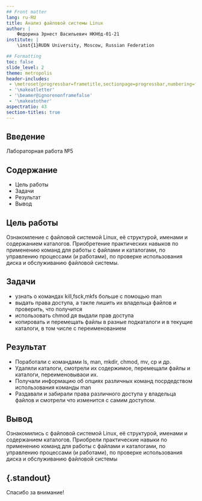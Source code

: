 ```yaml
---
## Front matter
lang: ru-RU
title: Анализ файловой системы Linux
author: |
	Федорина Эрнест Васильевич НКНбд-01-21
institute: |
	\inst{1}RUDN University, Moscow, Russian Federation

## Formatting
toc: false
slide_level: 2
theme: metropolis
header-includes: 
 - \metroset{progressbar=frametitle,sectionpage=progressbar,numbering=fraction}
 - '\makeatletter'
 - '\beamer@ignorenonframefalse'
 - '\makeatother'
aspectratio: 43
section-titles: true
---
```


## Введение
Лабораторная работа №5

## Содержание

- Цель работы
- Задачи
- Результат
- Вывод

## Цель работы

Ознакомление с файловой системой Linux, её структурой, именами и содержанием
каталогов. Приобретение практических навыков по применению команд для работы
с файлами и каталогами, по управлению процессами (и работами), по проверке использования диска и обслуживанию файловой системы.

## Задачи
- узнать о командах kill,fsck,mkfs больше с помощью man
- выдать права доступа, а такле лишить их владельца файлов и проверить, что получится
- использовать chmod дя выдали прав доступа
- копировать и перемещать файлы в разные подкаталоги и в текущие каталоги, в том числе с переименованием

## Результат
- Поработали с командами ls, man, mkdir, chmod, mv, cp и др.
- Удаляли каталоги, смотрели их содержимое, перемещали файлы и каталоги, переименовываои их.
- Получали информацию об опциях различных команд посрдедством использования команды man
- Раздавали и забирали права различного доступа у владельца файлов и смотрели что изменится с самим доступом.
## Вывод

Ознакомились с файловой системой Linux, её структурой, именами и содержанием
каталогов. Приобрели практические навыки по применению команд для работы
с файлами и каталогами, по управлению процессами (и работами), по проверке использования диска и обслуживанию файловой системы

## {.standout}

Спасибо за внимание!
